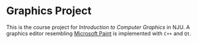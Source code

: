 # Graphics Project

This is the course project for *Introduction to Computer Graphics* in NJU. A graphics editor resembling [Microsoft Paint](https://en.wikipedia.org/wiki/Microsoft_Paint) is implemented with `C++` and `Qt`. 

